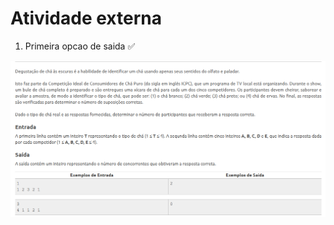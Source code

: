 <h1>Atividade externa</h1>

<ol>
    <li>Primeira opcao de saida ✅</li>
</ol>

<img src="Screenshot_1.png"/>
